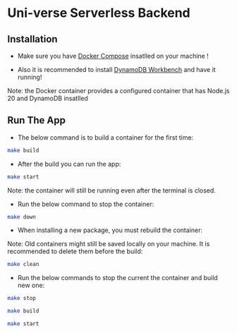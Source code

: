 
# Uni-verse Serverless Backend

## Installation

- Make sure you have [Docker Compose](https://docs.docker.com/compose/install/) insatlled on your machine !

- Also it is recommended to install [DynamoDB Workbench](https://docs.aws.amazon.com/amazondynamodb/latest/developerguide/workbench.settingup.htmlsource=post_page-----8d3a9adec626--------------------------------) and have it running!

Note: the Docker container provides a configured container that has Node.js 20 and DynamoDB insatlled

## Run The App

- The below command is to build a container for the first time:
```bash
make build
```

- After the build you can run the app:
```bash
make start
```


Note: the container will still be running even after the terminal is closed. 

- Run the below command to stop the container:
```bash
make down
```
    
- When installing a new package, you must rebuild the container:

Note: Old containers might still be saved locally on your machine. It is recommended to delete them before the build:
```bash
make clean

```

- Run the below commands to stop the current the container and build new one:
```bash
make stop

make build

make start

```

